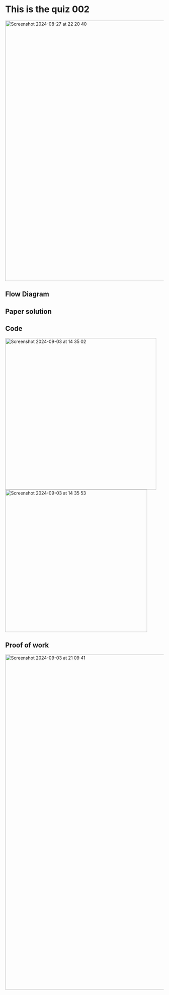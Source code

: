 # This is the quiz 002


<img width="825" alt="Screenshot 2024-08-27 at 22 20 40" src="https://github.com/user-attachments/assets/3104c22f-f9d5-4db6-a7f5-250d18b30a57">

## Flow Diagram



## Paper solution




## Code

<img width="480" alt="Screenshot 2024-09-03 at 14 35 02" src="https://github.com/user-attachments/assets/467eb22f-f462-4ec7-b2f6-f65fb1427694">

<img width="451" alt="Screenshot 2024-09-03 at 14 35 53" src="https://github.com/user-attachments/assets/7dd1da44-e52f-4007-9067-adf0f612fb0a">


## Proof of work

<img width="1062" alt="Screenshot 2024-09-03 at 21 09 41" src="https://github.com/user-attachments/assets/6168db8f-58ae-46bb-b8de-aba477cef95c">

